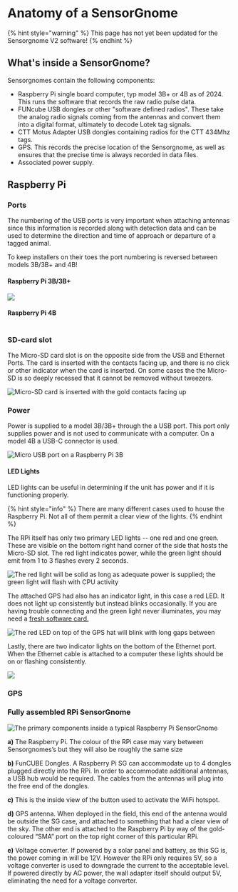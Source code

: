 # Anatomy of a SensorGnome

{% hint style="warning" %}
This page has not yet been updated for the Sensorgnome V2 software!
{% endhint %}

## What's inside a SensorGnome?

Sensorgnomes contain the following components:

* Raspberry Pi single board computer, typ model 3B+ or 4B as of 2024. This runs the software that records the raw radio pulse data.&#x20;
* FUNcube USB dongles or other "software defined radios". These take the analog radio signals coming from the antennas and convert them into a digital format, ultimately to decode Lotek tag signals.
* CTT Motus Adapter USB dongles containing radios for the CTT 434Mhz tags.
* GPS. This records the precise location of the Sensorgnome, as well as ensures that the precise time is always recorded in data files.
* Associated power supply.

## Raspberry Pi

### Ports <a href="#rpi-ports-and-slots" id="rpi-ports-and-slots"></a>

The numbering of the USB ports is very important when attaching antennas since this information is recorded along with detection data and can be used to determine the direction and time of approach or departure of a tagged animal.

To keep installers on their toes the port numbering is reversed between models 3B/3B+ and 4B!

#### Raspberry Pi 3B/3B+

![](../.gitbook/assets/rpiports.jpg)

#### Raspberry Pi 4B

<figure><img src="../.gitbook/assets/image (4).png" alt=""><figcaption></figcaption></figure>

### SD-card slot

The Micro-SD card slot is on the opposite side from the USB and Ethernet Ports. The card is inserted with the contacts facing up, and there is no click or other indicator when the card is inserted. On some cases the the Micro-SD is so deeply recessed that it cannot be removed without tweezers.

![Micro-SD card is inserted with the gold contacts facing up](../.gitbook/assets/rpisdslot.jpg)

### Power

Power is supplied to a model 3B/3B+ through the a USB port. This port only supplies power and is not used to communicate with a computer.  On a model 4B a USB-C connector is used.

![Micro USB port on a Raspberry Pi 3B](../.gitbook/assets/rpi5v.jpg)

#### LED Lights <a href="#rpi-lights" id="rpi-lights"></a>

LED lights can be useful in determining if the unit has power and if it is functioning properly.

{% hint style="info" %}
There are many different cases used to house the Raspberry Pi. Not all of them permit a clear view of the lights.
{% endhint %}

The RPi itself has only two primary LED lights -- one red and one green. These are visible on the bottom right hand corner of the side that hosts the Micro-SD slot. The red light indicates power, while the green light should emit from 1 to 3 flashes every 2 seconds.&#x20;

![The red light will be solid as long as adequate power is supplied; the green light will flash with CPU activity](../.gitbook/assets/rpiled1.jpg)

The attached GPS had also has an indicator light, in this case a red LED. It does not light up consistently but instead blinks occasionally. If you are having trouble connecting and the green light never illuminates, you may need a [fresh software card.](broken-reference)

![The red LED on top of the GPS hat will blink with long gaps between](../.gitbook/assets/rpigps.jpg)

Lastly, there are two indicator lights on the bottom of the Ethernet port. When the Ethernet cable is attached to a computer these lights should be on or flashing consistently.

![](../.gitbook/assets/rpiethernet.jpg)

### GPS <a href="#rpi-gps" id="rpi-gps"></a>

### Fully assembled RPi SensorGnome

![The primary components inside a typical Raspberry Pi SensorGnome](../.gitbook/assets/sginternal.jpg)

**a)** The Raspberry Pi. The colour of the RPi case may vary between Sensorgnomes’s but they will also be roughly the same size

**b)** FunCUBE Dongles. A Raspberry Pi SG can accommodate up to 4 dongles plugged directly into the RPi. In order to accommodate additional antennas, a USB hub would be required. The cables from the antennas will plug into the free end of the dongles.

**c)** This is the inside view of the button used to activate the WiFi hotspot.

**d)** GPS antenna. When deployed in the field, this end of the antenna would be outside the SG case, and attached to something that had a clear view of the sky. The other end is attached to the Raspberry Pi by way of the gold-coloured “SMA” port on the top right corner of this particular RPi.

**e)** Voltage converter. If powered by a solar panel and battery, as this SG is, the power coming in will be 12V. However the RPi only requires 5V, so a voltage converter is used to downgrade the current to the acceptable level. If powered directly by AC power, the wall adapter itself should output 5V, eliminating the need for a voltage converter.
